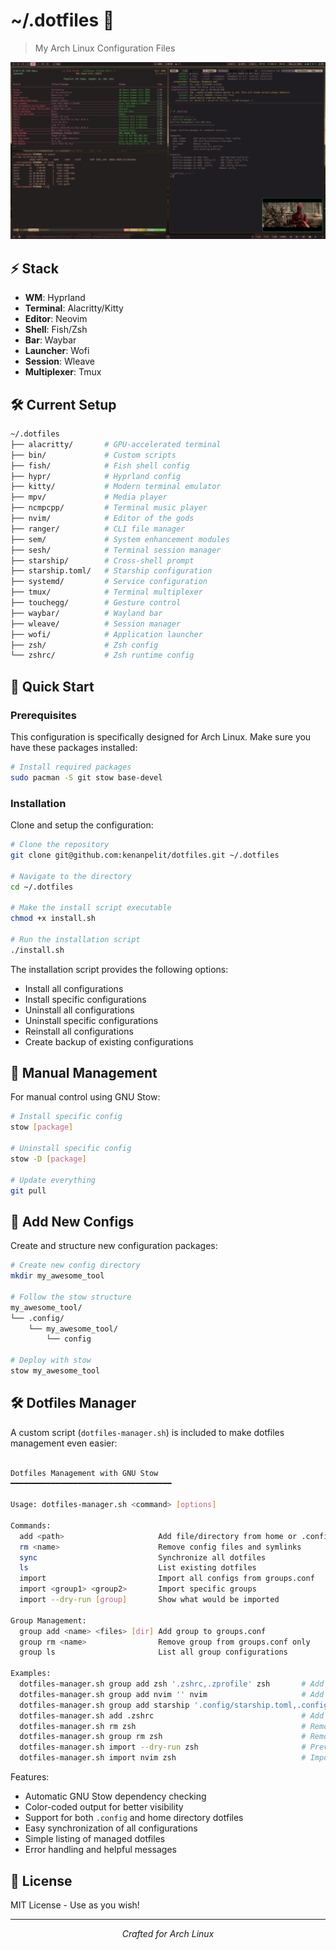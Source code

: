 # ~/.dotfiles 🚀

> My Arch Linux Configuration Files

<div align="center">
  <img src="screenshots/review.png" alt="Desktop Preview"/>
</div>

## ⚡️ Stack
- **WM**: Hyprland
- **Terminal**: Alacritty/Kitty
- **Editor**: Neovim
- **Shell**: Fish/Zsh
- **Bar**: Waybar
- **Launcher**: Wofi
- **Session**: Wleave
- **Multiplexer**: Tmux

## 🛠 Current Setup
```bash
~/.dotfiles
├── alacritty/       # GPU-accelerated terminal
├── bin/             # Custom scripts
├── fish/            # Fish shell config
├── hypr/            # Hyprland config
├── kitty/           # Modern terminal emulator
├── mpv/             # Media player
├── ncmpcpp/         # Terminal music player
├── nvim/            # Editor of the gods
├── ranger/          # CLI file manager
├── sem/             # System enhancement modules
├── sesh/            # Terminal session manager
├── starship/        # Cross-shell prompt
├── starship.toml/   # Starship configuration
├── systemd/         # Service configuration
├── tmux/            # Terminal multiplexer
├── touchegg/        # Gesture control
├── waybar/          # Wayland bar
├── wleave/          # Session manager
├── wofi/            # Application launcher
├── zsh/             # Zsh config
└── zshrc/           # Zsh runtime config
```

## 🚀 Quick Start

### Prerequisites
This configuration is specifically designed for Arch Linux. Make sure you have these packages installed:

```bash
# Install required packages
sudo pacman -S git stow base-devel
```

### Installation
Clone and setup the configuration:

```bash
# Clone the repository
git clone git@github.com:kenanpelit/dotfiles.git ~/.dotfiles

# Navigate to the directory
cd ~/.dotfiles

# Make the install script executable
chmod +x install.sh

# Run the installation script
./install.sh
```

The installation script provides the following options:
- Install all configurations
- Install specific configurations
- Uninstall all configurations
- Uninstall specific configurations
- Reinstall all configurations
- Create backup of existing configurations

## 🔧 Manual Management
For manual control using GNU Stow:

```bash
# Install specific config
stow [package]

# Uninstall specific config
stow -D [package]

# Update everything
git pull
```

## 💫 Add New Configs
Create and structure new configuration packages:

```bash
# Create new config directory
mkdir my_awesome_tool

# Follow the stow structure
my_awesome_tool/
└── .config/
    └── my_awesome_tool/
        └── config

# Deploy with stow
stow my_awesome_tool
```

## 🛠️ Dotfiles Manager
A custom script (`dotfiles-manager.sh`) is included to make dotfiles management even easier:

```bash

Dotfiles Management with GNU Stow
━━━━━━━━━━━━━━━━━━━━━━━━━━━━━━━━━━━━

Usage: dotfiles-manager.sh <command> [options]

Commands:
  add <path>                     Add file/directory from home or .config
  rm <name>                      Remove config files and symlinks
  sync                           Synchronize all dotfiles
  ls                             List existing dotfiles
  import                         Import all configs from groups.conf
  import <group1> <group2>       Import specific groups
  import --dry-run [group]       Show what would be imported

Group Management:
  group add <name> <files> [dir] Add group to groups.conf
  group rm <name>                Remove group from groups.conf only
  group ls                       List all group configurations

Examples:
  dotfiles-manager.sh group add zsh '.zshrc,.zprofile' zsh       # Add group definition
  dotfiles-manager.sh group add nvim '' nvim                     # Add config-only group
  dotfiles-manager.sh group add starship '.config/starship.toml,.config/starship' starship
  dotfiles-manager.sh add .zshrc                                 # Add single file
  dotfiles-manager.sh rm zsh                                     # Remove files and symlinks
  dotfiles-manager.sh group rm zsh                               # Remove only group definition
  dotfiles-manager.sh import --dry-run zsh                       # Preview zsh import
  dotfiles-manager.sh import nvim zsh                            # Import selected groups

```

Features:
- Automatic GNU Stow dependency checking
- Color-coded output for better visibility
- Support for both `.config` and home directory dotfiles
- Easy synchronization of all configurations
- Simple listing of managed dotfiles
- Error handling and helpful messages

## 📝 License
MIT License - Use as you wish!

---
<div align="center">
  <i>Crafted for Arch Linux</i>
</div>
